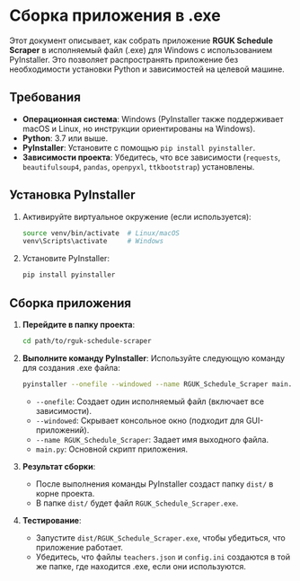 # Сборка приложения в .exe

Этот документ описывает, как собрать приложение **RGUK Schedule Scraper** в исполняемый файл (.exe) для Windows с использованием PyInstaller. Это позволяет распространять приложение без необходимости установки Python и зависимостей на целевой машине.

## Требования
- **Операционная система**: Windows (PyInstaller также поддерживает macOS и Linux, но инструкции ориентированы на Windows).
- **Python**: 3.7 или выше.
- **PyInstaller**: Установите с помощью `pip install pyinstaller`.
- **Зависимости проекта**: Убедитесь, что все зависимости (`requests`, `beautifulsoup4`, `pandas`, `openpyxl`, `ttkbootstrap`) установлены.

## Установка PyInstaller
1. Активируйте виртуальное окружение (если используется):
   ```bash
   source venv/bin/activate  # Linux/macOS
   venv\Scripts\activate     # Windows
   ```
2. Установите PyInstaller:
   ```bash
   pip install pyinstaller
   ```

## Сборка приложения
1. **Перейдите в папку проекта**:
   ```bash
   cd path/to/rguk-schedule-scraper
   ```

2. **Выполните команду PyInstaller**:
   Используйте следующую команду для создания .exe файла:
   ```bash
   pyinstaller --onefile --windowed --name RGUK_Schedule_Scraper main.py
   ```
   - `--onefile`: Создает один исполняемый файл (включает все зависимости).
   - `--windowed`: Скрывает консольное окно (подходит для GUI-приложений).
   - `--name RGUK_Schedule_Scraper`: Задает имя выходного файла.
   - `main.py`: Основной скрипт приложения.

3. **Результат сборки**:
   - После выполнения команды PyInstaller создаст папку `dist/` в корне проекта.
   - В папке `dist/` будет файл `RGUK_Schedule_Scraper.exe`.

4. **Тестирование**:
   - Запустите `dist/RGUK_Schedule_Scraper.exe`, чтобы убедиться, что приложение работает.
   - Убедитесь, что файлы `teachers.json` и `config.ini` создаются в той же папке, где находится .exe, если они используются.